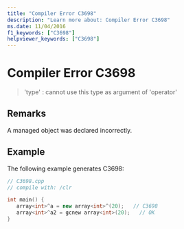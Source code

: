 ```yaml
---
title: "Compiler Error C3698"
description: "Learn more about: Compiler Error C3698"
ms.date: 11/04/2016
f1_keywords: ["C3698"]
helpviewer_keywords: ["C3698"]
---
```

# Compiler Error C3698

> 'type' : cannot use this type as argument of 'operator'

## Remarks

A managed object was declared incorrectly.

## Example

The following example generates C3698:

```cpp
// C3698.cpp
// compile with: /clr

int main() {
   array<int>^a = new array<int>^(20);   // C3698
   array<int>^a2 = gcnew array<int>(20);   // OK
}
```
